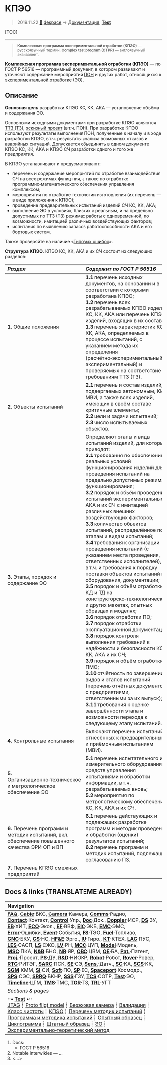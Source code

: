 # КПЭО
> 2019.11.22 [🚀](../index/index.md) [despace](index.md) → [Документация](doc.md), **[Test](test.md)**

[TOC]

---

> <small>**Комплексная программа экспериментальной отработки (КПЭО)** — русскоязычный термин. **Complex test program (CTPR)** — англоязычный эквивалент.</small>

**Комплексная программа экспериментальной отработки (КПЭО)** — по ГОСТ Р 56516 — программный документ, в котором развивают и уточняют содержание мероприятий [ПОН](srrq.md) и других работ, относящихся к [экспериментальной отработке](test.md) (ЭО).



## Описание
**Основная цель** разработки КПЭО КС, КК, АКА — установление объёма и содержания ЭО.

Основными исходными документами при разработке КПЭО являются [ТТЗ (ТЗ)](tor.md), [эскизный проект](rnd_ep.md) (в т.ч. ПОН). При разработке КПЭО используют результаты выполнения ПОН, полученные к началу и в ходе разработки КПЭО, в т.ч. результаты анализа возможных отказов и аварийных ситуаций. Допускается обьединятъ в одном документе КПЭО КС, КК, АКА и КПЭО СЧ разработки одного и того же предприятия.

В КПЭО устанавливают и предусматривают:

   - перечень и содержание мероприятий по отработке взаимодействия СЧ на всех режимах функц‑ния, а также по отработке программно‑математического обеспечения управления комплексом;
   - мероприятия по отработке технологии изготовления (их перечень — в виде приложения к КПЭО);
   - проведение предварительных испытаний изделий СЧ КС, КК, АКА;
   - выполнение ЭО в условиях, близких к реальным, и на предельно допустимых по ТТЗ (ТЗ) режимах работы с одновременной, по возможности, имитацией различных воздействующих факторов;
   - испытания по выявлению запасов работоспособности АКА и его бортовых систем.

Также проверяйте на наличие «[Типовых ошибок](error.md)».

<p style="page-break-after:always"> </p>

**Структура КПЭО.** КПЭО КС, КК, АКА и их СЧ состоит из следующих разделов:

<small>

|*Раздел*|*Содержит по ГОСТ Р 56516*|
|:--|:--|
|**1.** Общие положения|**1.1** перечень исходных документов, на основании и в соответствии с которыми разработана КПЭО;<br> **1.2** перечень всех разрабатываемых КПЭО изделий КС, КК, АКА или перечень КПЭО изделий, входящих в их состав;<br> **1.3** перечень характеристик КС, КК, АКА, определяемых в процессе испытаний, с указанием метода их определения (расчётно‑экспериментальный, экспериментальный) и проверяемых на соответствие требованиям ТТЗ (ТЗ).|
|**2.** Объекты испытаний|**2.1** перечень и состав изделий, подвергаемых автономным, КИ и МВИ, а также всех изделий, имеющих в своём составе критичные элементы;<br> **2.2** цели и задачи испытаний;<br> **2.3** число испытываемых обьектов.|
|**3.** Этапы, порядок и содержание ЭО|Определяют этапы и виды испытаний изделий, для которых приводят:<br> **3.1** требования по обеспечению реальных условий функционирования изделий для проведения испытаний на предельно допустимых режимах функционирования;<br> **3.2** порядок и обьём проведения испытаний экспериментальных АКА и их СЧ с имитацией различных внешних воздействующих факторов;<br> **3.3** количество обьектов испытаний, распределённое по этапам и видам испытаний;<br> **3.4** требования к организации проведения испытаний (с указанием места проведения, ответственных исполнителей), в т.ч. и требования к порядку поставки объектов испытаний и оборудования, документации;<br> **3.5** порядок и объём отработки КД и ТД на конструкторско‑технологическом и других макетах, опытных образцах и моделях;<br> **3.6** порядок отработки ПО;<br> **3.7** порядок отработки эксплуатационной документации;<br> **3.8** порядок контроля выполнения требований к надёжности и безопасности КС, КК, АКА и их СЧ;<br> **3.9** порядок и объём отработки ПМО;<br> **3.10** отчётность по завершении видов и этапов испытаний (перечень отчётных документов с предприятиями, ответственными за их выпуск);<br> **3.11** требования к оценке завершённости этапа и возможности перехода к следующему этапу испытаний.|
|**4.** Контрольные испытания|Включают перечень испытаний, отнесённых к предварительным и приёмочным испытаниям (МВИ).|
|**5.** Организационно‑техническое и метрологическое<br> обеспечение ЭО|**5.1** перечень испытательного и измерительного оборудования, средств управления испытаниями и обработки информации, в т.ч. разрабатываемых вновь;<br> **5.2** мероприятия по метрологическому обеспечению КС, КК, АКА и их СЧ.|
|**6.** Перечень программ и методик испытаний, вкл. обеспечение повышенного качества ЭРИ ОП и ВП|**6.1** перечень действующих и подлежащих разработке программ и методик проведения и обработки (оценки) результатов испытаний;<br> **6.2** перечень программ и методик испытаний, подлежащих согласованию ПЗ.|
|**7.** Перечень КПЭО смежных предприятий| |

</small>



<p style="page-break-after:always"> </p>

## Docs & links (TRANSLATEME ALREADY)
|Navigation|
|:--|
|**[FAQ](faq.md)**, **[Cable](cable.md)**·БКС, **[Camera](cam.md)**·Камера, **[Comms](comms.md)**·Радио, **[Contact](contact.md)**·Контакт, **[Control](control.md)**·Упр., **[Doc](doc.md)**·Док., **[Doppler](doppler.md)**·ИСР, **[DS](ds.md)**·ЗУ, **[EB](eb.md)**·ХИТ, **[ECO](ecology.md)**·Экол., **[EF](ef.md)**·ВВФ, **[ElC](elc.md)**·ЭКБ, **[EMC](emc.md)**·ЭМС, **[Error](error.md)**·Ошибки, **[Event](event.md)**·События, **[FS](fs.md)**·ТЭО, **[Fuel](fuel.md)**·Топливо, **[GNC](gnc.md)**·БКУ, **[GS](scs.md)**·НС, **[HF&E](hfe.md)**·Эрго., **[IU](iu.md)**·Гиро., **[KT](kt.md)**·КТЕХ, **[LAG](lag.md)**·ПУC, **[LES](les.md)**·САСП, **[LS](ls.md)**·СЖО, **[LV](lv.md)**·РН, **[MCC](mcc.md)**·ЦУП, **[Model](model.md)**·Модель, **[MSC](sc.md)**·ПКА, **[N&B](nnb.md)**·БНО, **[NR](nr.md)**·ЯР, **[OBC](obc.md)**·ЦВМ, **[OE](oe.md)**·БА, **[Pat.](патент.md)**·Патент, **[Proj.](project.md)**·Проект, **[PS](ps.md)**·ДУ, **[R&D](rnd.md)**·НИОКР, **[Robot](robotics.md)**·Робот, **[Rover](rover.md)**·Ровер, **[RTG](rtg.md)**·РИТЭГ, **[SARC](sarc.md)**·ПСК, **[SE](se.md)**·СЭ, **[Sens.](sensor.md)**·Датч., **[SC](sc.md)**·КА, **[SCS](scs.md)**·КК, **[SGM](sgm.md)**·КММ, **[SI](si.md)**·СИ, **[Soft](soft.md)**·ПО, **[SP](sp.md)**·БС, **[Spaceport](spaceport.md)**·Космодр., **[SPS](sps.md)**·СЭС, **[SRRQ](srrq.md)**·БКНР, **[SSS](sss.md)**·ГЗУ, **[TCS](tcs.md)**·СОТР, **[Test](test.md)**·ЭО, **[Timeline](timeline.md)**·ЦГМ, **[TMS](tms.md)**·ТМС, **[TOR](tor.md)**·ТЗ, **[TRL](trl.md)**·УГТ|
|*Sections & pages*|
|**··• [Test](test.md) •··**<br> [JTAG](jtag.md) ┊ [Proto fligt model](pfm.md) ┊ [Безэховая камера](ach.md) ┊ [Валидация](val_ver.md) ┊ [Класс чистоты](clean_lvl.md) ┊ [КПЭО](ctpr.md) ┊ [Перечень методик испытаний](list_tp.md) ┊ [Программа и методика испытаний](pmot.md) ┊ [Опытный образец](pilot_sample.md) ┊ [Циклограмма](obc.md) ┊ [Штатный образец](flight_unit.md) ┊ [ЭО](test.md) ┊ [Экспериментально‑теоретический метод](etetm.md)|

   1. Docs:
      - ГОСТ Р 56516
   1. Notable interwikies — …
   1. <…>
